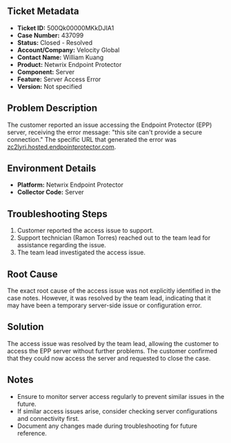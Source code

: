 ## Ticket Metadata
- **Ticket ID:** 500Qk00000MKkDJIA1
- **Case Number:** 437099
- **Status:** Closed - Resolved
- **Account/Company:** Velocity Global
- **Contact Name:** William Kuang
- **Product:** Netwrix Endpoint Protector
- **Component:** Server
- **Feature:** Server Access Error
- **Version:** Not specified

## Problem Description
The customer reported an issue accessing the Endpoint Protector (EPP) server, receiving the error message: "this site can't provide a secure connection." The specific URL that generated the error was [zc2lyri.hosted.endpointprotector.com](https://zc2lyri.hosted.endpointprotector.com).

## Environment Details
- **Platform:** Netwrix Endpoint Protector
- **Collector Code:** Server

## Troubleshooting Steps
1. Customer reported the access issue to support.
2. Support technician (Ramon Torres) reached out to the team lead for assistance regarding the issue.
3. The team lead investigated the access issue.

## Root Cause
The exact root cause of the access issue was not explicitly identified in the case notes. However, it was resolved by the team lead, indicating that it may have been a temporary server-side issue or configuration error.

## Solution
The access issue was resolved by the team lead, allowing the customer to access the EPP server without further problems. The customer confirmed that they could now access the server and requested to close the case.

## Notes
- Ensure to monitor server access regularly to prevent similar issues in the future.
- If similar access issues arise, consider checking server configurations and connectivity first.
- Document any changes made during troubleshooting for future reference.